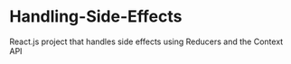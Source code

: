 # Handling-Side-Effects
React.js project that handles side effects using Reducers and the Context API
